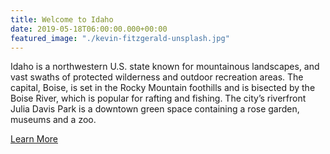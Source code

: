 ```yaml
---
title: Welcome to Idaho
date: 2019-05-18T06:00:00.000+00:00
featured_image: "./kevin-fitzgerald-unsplash.jpg"
---
```


Idaho is a northwestern U.S. state known for mountainous landscapes, and vast swaths of protected wilderness and outdoor recreation areas. The capital, Boise, is set in the Rocky Mountain foothills and is bisected by the Boise River, which is popular for rafting and fishing. The city’s riverfront Julia Davis Park is a downtown green space containing a rose garden, museums and a zoo.

[Learn More](https://en.wikipedia.org/wiki/Idaho)